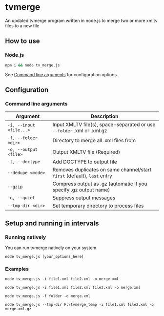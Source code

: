 # tvmerge

An updated tvmerge program written in node.js to merge two or more xmltv files to a new file

## How to use

### Node.js

```bash
npm i && node tv_merge.js
```

See [Command line arguments](#command-line-arguments) for configuration options.

## Configuration

### Command line arguments

| Argument                | Description                                                            |
| ----------------------- | ------------------------------------------------------------------------ |
| `-i, --input <file...>` | Input XMLTV file(s), space-separated or use `--folder` .xml or .xml.gz   |
| `-f, --folder <dir>`    | Directory to merge all .xml files from                                   |
| `-o, --output <file>`   | Output XMLTV file (Required)                                             |
| `-t, --doctype`         | Add DOCTYPE to output file                                               |
| `--dedupe <mode>`       | Removes duplicates on same channel/start `first` (default), `last` entry |
| `--gzip`                | Compress output as .gz (automatic if you specify .gz output name)        |
| `-q, --quiet`           | Suppress output messages                                                 |
| `--tmp-dir <dir>`       | Set temporary directory to process files                                 |

## Setup and running in intervals

### Running natively

You can run tvmerge natively on your system. 


`node tv_merge.js [your_options_here]`

### Examples

`node tv_merge.js -i file1.xml file2.xml -o merge.xml`

`node tv_merge.js -i file1.xml file2.xml file3.xml -o merge.xml`

`node tv_merge.js -f folder -o merge.xml`

`node tv_merge.js --tmp-dir F:\tvmerge_temp -i file1.xml file2.xml -o merge.xml.gz`



